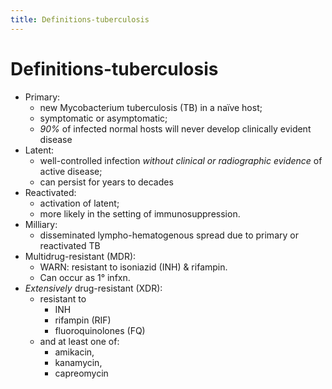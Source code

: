 ```yaml
---
title: Definitions-tuberculosis
---
```


# Definitions-tuberculosis

- Primary:
  - new Mycobacterium tuberculosis (TB) in a naïve host;
  - symptomatic or asymptomatic;
  - _90%_ of infected normal hosts will never develop clinically evident disease
- Latent:
  - well-controlled infection _without clinical or radiographic evidence_ of active disease;
  - can persist for years to decades
- Reactivated:
  - activation of latent;
  - more likely in the setting of immunosuppression.
- Milliary:
  - disseminated lympho-hematogenous spread due to primary or reactivated TB
- Multidrug-resistant (MDR):
  - WARN: resistant to isoniazid (INH) & rifampin.
  - Can occur as 1° infxn.
- _Extensively_ drug-resistant (XDR):
  - resistant to
    - INH
    - rifampin (RIF)
    - fluoroquinolones (FQ)
  - and at least one of:
    - amikacin,
    - kanamycin,
    - capreomycin

